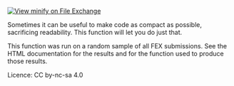 [![View minify on File Exchange](https://www.mathworks.com/matlabcentral/images/matlab-file-exchange.svg)](https://www.mathworks.com/matlabcentral/fileexchange/84717-minify)

Sometimes it can be useful to make code as compact as possible, sacrificing readability. This function will let you do just that.

This function was run on a random sample of all FEX submissions. See the HTML documentation for the results and for the function used to produce those results.

Licence: CC by-nc-sa 4.0
